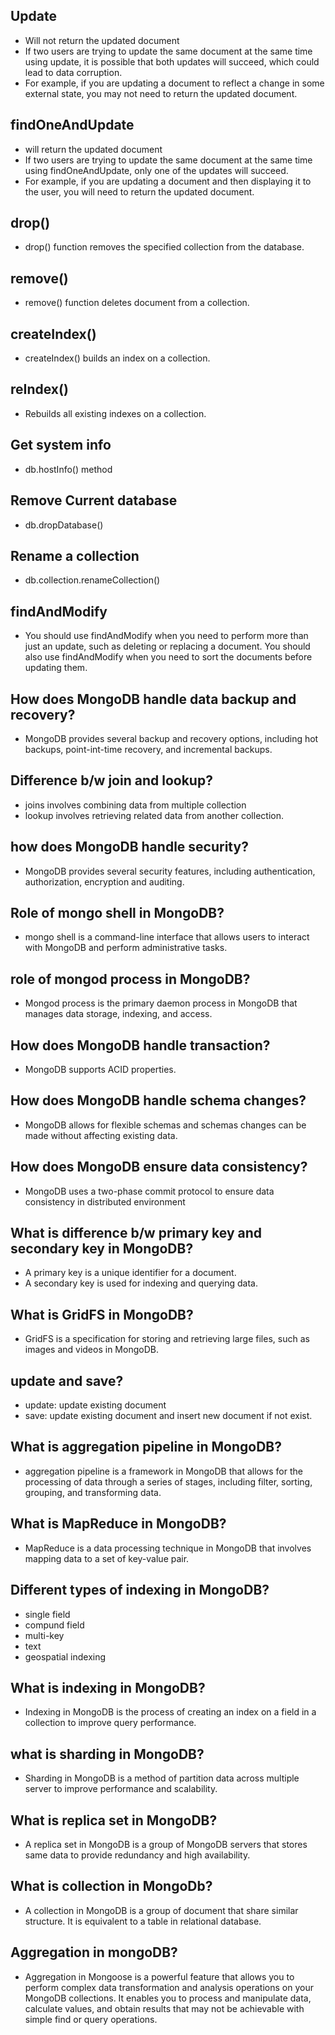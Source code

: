 ## Update
- Will not return the updated document
- If two users are trying to update the same document at the same time using update, it is possible that both updates will succeed, which     could lead to data corruption.
- For example, if you are updating a document to reflect a change in some external state, you may not need to return the updated document.

## findOneAndUpdate
- will return the updated document
- If two users are trying to update the same document at the same time using findOneAndUpdate, only one of the updates will succeed.
- For example, if you are updating a document and then displaying it to the user, you will need to return the updated document.

## drop()
- drop() function removes the specified collection from the database.

## remove()
- remove() function deletes document from a collection.

## createIndex()
- createIndex() builds an index on a collection.


## reIndex()
- Rebuilds all existing indexes on a collection.

## Get system info
- db.hostInfo() method

## Remove Current database
- db.dropDatabase()

## Rename a collection
- db.collection.renameCollection()

## findAndModify
- You should use findAndModify when you need to perform more than just an update, such as deleting or replacing a document. You should also   use findAndModify when you need to sort the documents before updating them.

## How does MongoDB handle data backup and recovery?
- MongoDB provides several backup and recovery options, including hot backups, point-int-time recovery, and incremental backups.

## Difference b/w join and lookup?
- joins involves combining data from multiple collection
- lookup involves retrieving related data from another collection.

## how does MongoDB handle security?
- MongoDB provides several security features, including authentication, authorization, encryption and auditing.

## Role of mongo shell in MongoDB?
- mongo shell is a command-line interface that allows users to interact with MongoDB and perform administrative tasks.

## role of mongod process in MongoDB?
- Mongod process is the primary daemon process in MongoDB that manages data storage, indexing, and access.

## How does MongoDB handle transaction?
- MongoDB supports ACID properties.

## How does MongoDB handle schema changes?
- MongoDB allows for flexible schemas and schemas changes can be made without affecting existing data.

## How does MongoDB ensure data consistency?
- MongoDB uses a two-phase commit protocol to ensure data consistency in distributed environment

##  What is difference b/w primary key and secondary key in MongoDB?
- A primary key is a unique identifier for a document.
- A secondary key is used for indexing and querying data.

## What is GridFS in MongoDB?
- GridFS is a specification for storing and retrieving large files, such as images and videos in MongoDB.

## update and save?
- update: update existing document
- save: update existing document and insert new document if not exist.

## What is aggregation pipeline in MongoDB?
- aggregation pipeline is a framework in MongoDB that allows for the processing of data through a series of stages, including filter,   sorting, grouping, and transforming data.

## What is MapReduce in MongoDB?
- MapReduce is a data processing technique in MongoDB that involves mapping data to a set of key-value pair.

## Different types of indexing in MongoDB?
- single field
- compund field
- multi-key
- text
- geospatial indexing

## What is indexing in MongoDB?
- Indexing in MongoDB is the process of creating an index on a field in a collection to improve query performance.

## what is sharding in MongoDB?
- Sharding in MongoDB is a method of partition data across multiple server to improve performance and scalability.

## What is replica set in MongoDB?
- A replica set in MongoDB is a group of MongoDB servers that stores same data to provide redundancy and high availability.

## What is collection in MongoDb?
- A collection in MongoDB is a group of document that share similar structure. It is equivalent to a table in relational database.

## Aggregation in mongoDB?
- Aggregation in Mongoose is a powerful feature that allows you to perform complex data transformation and analysis operations on your MongoDB collections. It enables you to process and   manipulate data, calculate values, and obtain results that may not be achievable with simple find or query operations.

## 